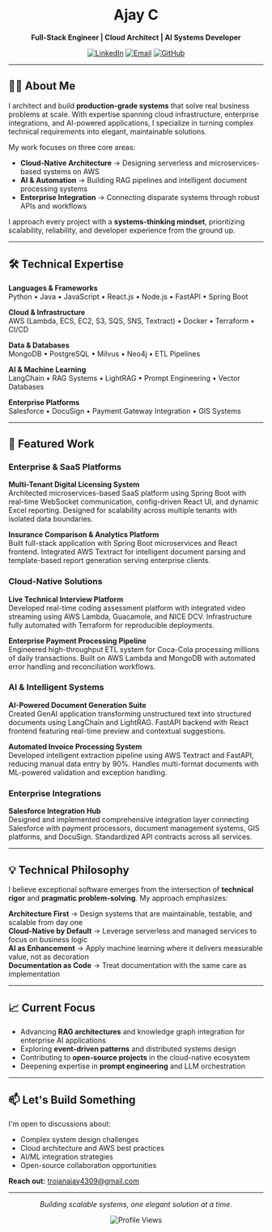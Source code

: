 <div align="center">

# Ajay C

**Full-Stack Engineer | Cloud Architect | AI Systems Developer**

[![LinkedIn](https://img.shields.io/badge/LinkedIn-Connect-0077B5?style=for-the-badge&logo=linkedin)](https://www.linkedin.com/in/-ajay-c/)
[![Email](https://img.shields.io/badge/Email-Contact-D14836?style=for-the-badge&logo=gmail&logoColor=white)](mailto:trojanajay4309@gmail.com)
[![GitHub](https://img.shields.io/badge/GitHub-Follow-181717?style=for-the-badge&logo=github)](https://github.com/Ajay18C)

</div>

---

## 👨‍💻 About Me

I architect and build **production-grade systems** that solve real business problems at scale. With expertise spanning cloud infrastructure, enterprise integrations, and AI-powered applications, I specialize in turning complex technical requirements into elegant, maintainable solutions.

My work focuses on three core areas:
- **Cloud-Native Architecture** → Designing serverless and microservices-based systems on AWS
- **AI & Automation** → Building RAG pipelines and intelligent document processing systems
- **Enterprise Integration** → Connecting disparate systems through robust APIs and workflows

I approach every project with a **systems-thinking mindset**, prioritizing scalability, reliability, and developer experience from the ground up.

---

## 🛠️ Technical Expertise

**Languages & Frameworks**  
Python • Java • JavaScript • React.js • Node.js • FastAPI • Spring Boot

**Cloud & Infrastructure**  
AWS (Lambda, ECS, EC2, S3, SQS, SNS, Textract) • Docker • Terraform • CI/CD

**Data & Databases**  
MongoDB • PostgreSQL • Milvus • Neo4j • ETL Pipelines

**AI & Machine Learning**  
LangChain • RAG Systems • LightRAG • Prompt Engineering • Vector Databases

**Enterprise Platforms**  
Salesforce • DocuSign • Payment Gateway Integration • GIS Systems

---

## 🚀 Featured Work

### Enterprise & SaaS Platforms

**Multi-Tenant Digital Licensing System**  
Architected microservices-based SaaS platform using Spring Boot with real-time WebSocket communication, config-driven React UI, and dynamic Excel reporting. Designed for scalability across multiple tenants with isolated data boundaries.

**Insurance Comparison & Analytics Platform**  
Built full-stack application with Spring Boot microservices and React frontend. Integrated AWS Textract for intelligent document parsing and template-based report generation serving enterprise clients.

### Cloud-Native Solutions

**Live Technical Interview Platform**  
Developed real-time coding assessment platform with integrated video streaming using AWS Lambda, Guacamole, and NICE DCV. Infrastructure fully automated with Terraform for reproducible deployments.

**Enterprise Payment Processing Pipeline**  
Engineered high-throughput ETL system for Coca-Cola processing millions of daily transactions. Built on AWS Lambda and MongoDB with automated error handling and reconciliation workflows.

### AI & Intelligent Systems

**AI-Powered Document Generation Suite**  
Created GenAI application transforming unstructured text into structured documents using LangChain and LightRAG. FastAPI backend with React frontend featuring real-time preview and contextual suggestions.

**Automated Invoice Processing System**  
Developed intelligent extraction pipeline using AWS Textract and FastAPI, reducing manual data entry by 90%. Handles multi-format documents with ML-powered validation and exception handling.

### Enterprise Integrations

**Salesforce Integration Hub**  
Designed and implemented comprehensive integration layer connecting Salesforce with payment processors, document management systems, GIS platforms, and DocuSign. Standardized API contracts across all services.

---

## 💡 Technical Philosophy

I believe exceptional software emerges from the intersection of **technical rigor** and **pragmatic problem-solving**. My approach emphasizes:

**Architecture First** → Design systems that are maintainable, testable, and scalable from day one  
**Cloud-Native by Default** → Leverage serverless and managed services to focus on business logic  
**AI as Enhancement** → Apply machine learning where it delivers measurable value, not as decoration  
**Documentation as Code** → Treat documentation with the same care as implementation

---

## 📈 Current Focus

- Advancing **RAG architectures** and knowledge graph integration for enterprise AI applications
- Exploring **event-driven patterns** and distributed systems design
- Contributing to **open-source projects** in the cloud-native ecosystem
- Deepening expertise in **prompt engineering** and LLM orchestration

---

## 📫 Let's Build Something

I'm open to discussions about:
- Complex system design challenges
- Cloud architecture and AWS best practices  
- AI/ML integration strategies
- Open-source collaboration opportunities

**Reach out:** trojanajay4309@gmail.com

---

<div align="center">

*Building scalable systems, one elegant solution at a time.*

![Profile Views](https://komarev.com/ghpvc/?username=Ajay18C&color=0e75b6&style=flat)

</div>
